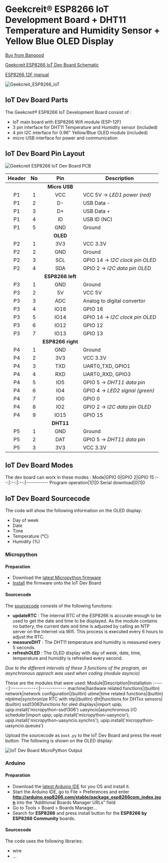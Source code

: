 # Geekcreit® ESP8266 IoT Development Board + DHT11 Temperature and Humidity Sensor + Yellow Blue OLED Display

[Buy from Bangood](https://www.banggood.com/Geekcreit-ESP8266-IoT-Development-Board-DHT11-Temperature-and-Humidity-Yellow-Blue-OLED-Display-SDK-Programming-Wifi-Module-p-1471313.html?rmmds=myorder&cur_warehouse=CN)

[Geekcreit ESP8266 IoT Dev Board Schematic](resources/geekcreit_esp8266_iot_dev_board_schematic.pdf)

[ESP8266 12F manual](resources/ESP-12F.pdf)

![Geekcreit_ESP8266_IoT](images/geekcreit_ESP8266_iot_dev_board.jpg)

## IoT Dev Board Parts
The Geekcreit® ESP8266 IoT Development Board consist of :
* IoT main board with ESP8266 Wifi module (ESP-12F)
* 3 pin interface for DHT11 Temperature and Humidity sensor (included)
* 4 pin I2C interface for 0.96" Yellow/Blue OLED module (included)
* micro USB interface for power and communication

## IoT Dev Board Pin Layout 
![Geekcreit ESP8266 IoT Dev Board PCB](images/geekcreit_ESP8266_iot_dev_board_pcb.jpg)

Header|No|Pin|Description
:--:|:--:|:--:|-----------
|||**Micro USB**
P1|1|VCC|VCC 5V -> *LED1 power (red)*
P1|2|D-|USB Data -
P1|3|D+|USB Data +
P1|4|ID|USB ID (NC)
P1|5|GND|Ground
|||**OLED**
|P2|1|3V3|VCC 3.3V
|P2|2|GND|Ground
|P2|3|SCL|GPIO 14 -> *I2C clock pin OLED*
|P2|4|SDA|GPIO 2 -> *I2C data pin OLED*
|||**ESP8266 left** 
P3|1|GND|Ground
P3|2|5V|VCC 5V
P3|3|ADC|Analog to digital convertor
P3|4|IO16|GPIO 16
P3|5|IO14|GPIO 14 -> *I2C clock pin OLED*
P3|6|IO12|GPIO 12
P3|7|IO13|GPIO 13
|||**ESP8266 right**
P4|1|GND|Ground
P4|2|3V3|VCC 3.3V
P4|3|TXD|UART0_TXD, GPIO1
P4|4|RXD|UART0_RXD, GPIO3
P4|5|IO5|GPIO 5 -> *DHT11 data pin*
P4|6|IO4|GPIO 4 -> *LED2 signal (green)*
P4|7|IO0|GPIO 0
P4|8|IO2|GPIO 2 -> *I2C data pin OLED*
P4|9|IO15|GPIO 15
|||**DHT11**
P5|1|GND|Ground
P5|2|DAT|GPIO 5 -> *DHT11 data pin*
P5|3|3V3|VCC 3.3V

## IoT Dev Board Modes
The dev board can work in these modes :
Mode|GPIO 0|GPIO 2|GPIO 15
:--:|:--:|:--:|-----------
Program operation|1|1|0
Serial download|0|1|0

## IoT Dev Board Sourcecode

The code will show the following information on the OLED display:
- Day of week
- Date
- Time
- Temperature (°C)
- Humidity (%)

### Micropython

#### Preparation
- Download the [latest Micropython firmware](https://micropython.org/resources/firmware/esp8266-20191220-v1.12.bin)
- [Install](http://docs.micropython.org/en/latest/esp8266/tutorial/intro.html#deploying-the-firmware) the firmware onto the IoT Dev Board 

#### Sourcecode
The [sourcecode](sourcecode/micropython/esp8266_dht11_oled.py) consists of the following functions:
- **updateRTC** : The internal RTC of the ESP8266 is accurate enough to be used to get the date and time to be displayed. As the module contains no battery, the current date and time is adjusted by calling an NTP server on the Internet via Wifi. This process is executed every 6 hours to adjust the RTC.
- **measureDHT** : The DHT11 temperature and humidity is measured every 5 seconds.
- **refreshOLED** : The OLED display with day of week, date, time, temperature and humidity is refreshed every second.

*Due to the different intervals of these 3 functions of the program, an asynchronous approch was used when coding (module asyncio)*


These are the modules that were used:
Module|Description|Installation
:-----:|:-------------:|-------------
machine|hardware related functions|(builtin)
network|network configuration|(builtin)
utime|time related functions|(builtin)
ntptime|synchronize RTC with ntp|(builtin)
dht|functions for DHTxx sensors|(builtin)
ssd1306|functions for oled displays|import upip; upip.install('micropython-ssd1306')
uasyncio|asynchronous I/O scheduler|import upip; upip.install('micropython-uasyncio'); upip.install('micropython-uasyncio.synchro'); upip.install('micropython-uasyncio.queues')


Upload the sourcecode as ```boot.py``` to the IoT Dev Board and press the reset button. The following is shown on the OLED display:

![IoT Dev Board MicroPython Output](images/geekcreit_ESP8266_iot_dev_board_micropython.jpg)

### Arduino

#### Preparation
- Download the [latest Arduino IDE](https://www.arduino.cc/en/Main/Software) for you OS and install it.
- Start the Arduino IDE, go to File > Preferences and enter **http://arduino.esp8266.com/stable/package_esp8266com_index.json** into the “Additional Boards Manager URLs” field
- Go to Tools > Board > Boards Manager…
- Search for **ESP8266** and press install button for the **ESP8266 by ESP8266 Community** boards.

#### Sourcecode
The code uses the following libraries:
- wire
- ...

